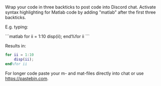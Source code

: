 Wrap your code in three backticks to post code into Discord chat. Activate syntax highlighting for Matlab code by adding "matlab" after the first three backticks.

E.g. typing:

\```matlab
for ii = 1:10
    disp(ii);
end%for ii
\```

Results in:
```matlab
for ii = 1:10
    disp(ii);
end%for ii
```
For longer code paste your m- and mat-files directly into chat or use <https://pastebin.com>.